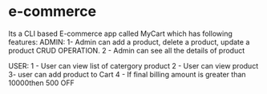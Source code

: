 # e-commerce

Its a CLI based E-commerce app called MyCart which has following features:
ADMIN:
1- Admin can add a product, delete a product, update a product CRUD OPERATION.
2 - Admin can see all the details of product

USER:
1 - User can view list of catergory product
2 - User can view product
3- user can add product to Cart
4 - If final billing amount is greater than 10000then 500 OFF 
